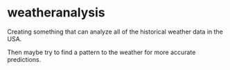 # weatheranalysis

Creating something that can analyze all of the historical weather data in the USA.

Then maybe try to find a pattern to the weather for more accurate predictions.
